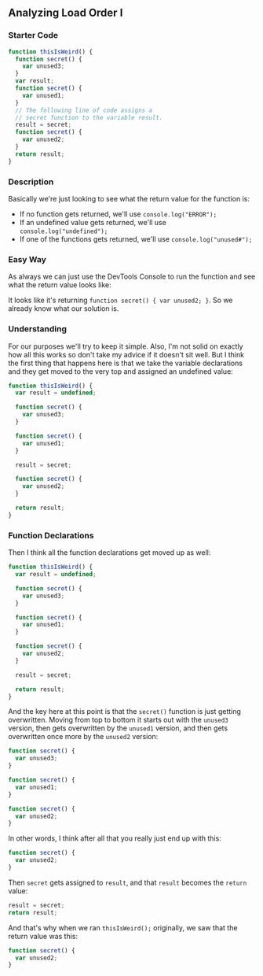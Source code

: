 ## Analyzing Load Order I

### Starter Code

```js
function thisIsWeird() {
  function secret() {
    var unused3;
  }
  var result;
  function secret() {
    var unused1;
  }
  // The following line of code assigns a
  // secret function to the variable result.
  result = secret;
  function secret() {
    var unused2;
  }
  return result;
}
```

### Description

Basically we're just looking to see what the return value for the function is:

- If no function gets returned, we'll use `console.log("ERROR");`
- If an undefined value gets returned, we'll use `console.log("undefined");`
- If one of the functions gets returned, we'll use `console.log("unused#");`

### Easy Way

As always we can just use the DevTools Console to run the function and see what the return value looks like:

It looks like it's returning `function secret() { var unused2; }`. So we already know what our solution is.

### Understanding

For our purposes we'll try to keep it simple. Also, I'm not solid on exactly how all this works so don't take my advice if it doesn't sit well. But I think the first thing that happens here is that we take the variable declarations and they get moved to the very top and assigned an undefined value:

```js
function thisIsWeird() {
  var result = undefined;

  function secret() {
    var unused3;
  }

  function secret() {
    var unused1;
  }

  result = secret;

  function secret() {
    var unused2;
  }

  return result;
}
```

### Function Declarations

Then I think all the function declarations get moved up as well:

```js
function thisIsWeird() {
  var result = undefined;

  function secret() {
    var unused3;
  }

  function secret() {
    var unused1;
  }

  function secret() {
    var unused2;
  }

  result = secret;

  return result;
}
```

And the key here at this point is that the `secret()` function is just getting overwritten. Moving from top to bottom it starts out with the `unused3` version, then gets overwritten by the `unused1` version, and then gets overwritten once more by the `unused2` version:

```js
function secret() {
  var unused3;
}

function secret() {
  var unused1;
}

function secret() {
  var unused2;
}
```

In other words, I think after all that you really just end up with this:

```js
function secret() {
  var unused2;
}
```

Then `secret` gets assigned to `result`, and that `result` becomes the `return` value:

```js
result = secret;
return result;
```

And that's why when we ran `thisIsWeird();` originally, we saw that the return value was this:

```js
function secret() {
  var unused2;
}
```
